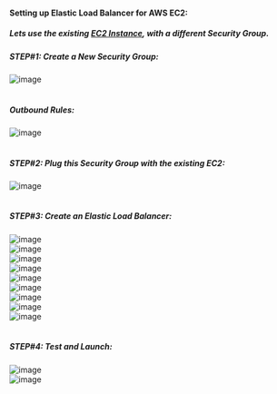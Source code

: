 #### Setting up Elastic Load Balancer for AWS EC2:

##### Lets use the existing [EC2 Instance](https://github.com/rahulvaish/ReferenceDocuments/blob/master/UnderstandingAWS/%5B01%5D%20AWS-EC2.MD), with a different Security Group.
##### STEP#1: Create a New Security Group:
![image](https://user-images.githubusercontent.com/689226/77218691-07c50a00-6b54-11ea-8fc8-d67b78ac13ce.png)
<br>
<br>
##### Outbound Rules:
![image](https://user-images.githubusercontent.com/689226/77218701-27f4c900-6b54-11ea-961f-278cd90a0f14.png)
<br>
<br>
##### STEP#2: Plug this Security Group with the existing EC2:
![image](https://user-images.githubusercontent.com/689226/77218736-84f07f00-6b54-11ea-8818-632adb293f8a.png)
<br>
<br>
##### STEP#3: Create an Elastic Load Balancer:
![image](https://user-images.githubusercontent.com/689226/77218782-06481180-6b55-11ea-880c-07d207dbf54d.png)
<br>
![image](https://user-images.githubusercontent.com/689226/77218790-195ae180-6b55-11ea-902b-acaf57be703b.png)
<br>
![image](https://user-images.githubusercontent.com/689226/77218847-d4837a80-6b55-11ea-80eb-4efd7e998f7d.png)
<br>
![image](https://user-images.githubusercontent.com/689226/77218853-df3e0f80-6b55-11ea-955d-6cb04b987aaa.png)
<br>
![image](https://user-images.githubusercontent.com/689226/77218859-ebc26800-6b55-11ea-998b-39a91390701f.png)
<br>
![image](https://user-images.githubusercontent.com/689226/77218873-07c60980-6b56-11ea-85ce-9c7e4eeed96e.png)
<br>
![image](https://user-images.githubusercontent.com/689226/77218891-44920080-6b56-11ea-8b28-d8eb25e3702f.png)
<br>
![image](https://user-images.githubusercontent.com/689226/77218915-920e6d80-6b56-11ea-85f1-5e8d819066ef.png)
<br>
![image](https://user-images.githubusercontent.com/689226/77218926-abafb500-6b56-11ea-9d13-69b3a102052c.png)
<br>
<br>
##### STEP#4: Test and Launch:
![image](https://user-images.githubusercontent.com/689226/77218985-4e683380-6b57-11ea-9b92-00d30a744cd2.png)
<br>
![image](https://user-images.githubusercontent.com/689226/77218998-62ac3080-6b57-11ea-9550-27e7bc439d10.png)



